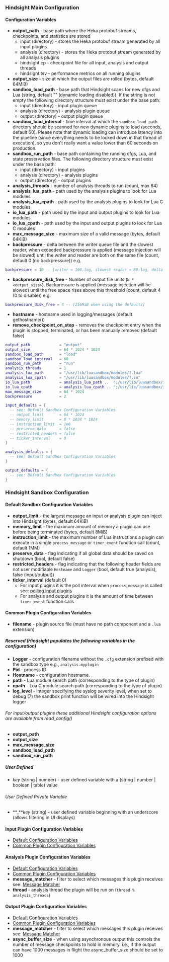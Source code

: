 ### Hindsight Main Configuration

#### Configuration Variables

* **output_path** - base path where the Heka protobuf streams, checkpoints, and statistics are stored
  * input (directory) - stores the Heka protobuf stream generated by all input plugins
  * analysis (directory) - stores the Heka protobuf stream generated by all analysis plugins
  * hindsight.cp - checkpoint file for all input, analysis and output threads
  * hindsight.tsv - performance metrics on all running plugins
* **output_size** - size at which the output files are rolled (bytes, default 64MiB)
* **sandbox_load_path** - base path that Hindsight scans for new cfgs and Lua
  (string, default "" (dynamic loading disabled)).  If the string is not empty the following
  directory structure must exist under the base path:
  * input (directory) - input plugin queue
  * analysis (directory) - analysis plugin queue
  * output (directory) - output plugin queue
* **sandbox_load_interval** - time interval at which the `sandbox_load_path` directory should be scanned for new
dynamic plugins to load (seconds, default 60).
Please note that dynamic loading can introduce latency into the pipeline (since everything needs to be locked down
in that thread of execution), so you don't really want a value lower than 60 seconds on production.
* **sandbox_run_path** - base path containing the running cfgs, Lua, and state preservation files.
  The following directory structure must exist under the base path:
  * input (directory) - input plugins
  * analysis (directory) - analysis plugins
  * output (directory) - output plugins
* **analysis_threads** - number of analysis threads to run (count, max 64)
* **analysis_lua_path** - path used by the analysis plugins to look for Lua modules
* **analysis_lua_cpath** - path used by the analysis plugins to look for Lua C modules
* **io_lua_path** - path used by the input and output plugins to look for Lua modules
* **io_lua_cpath** - path used by the input and output plugins to look for Lua C modules
* **max_message_size** - maximum size of a valid message (bytes, default 64KiB)
* **backpressure** - delta between the writer queue file and the slowest reader, when exceeded
  backpressure is applied  (message injection will be slowed) until the writer and reader
  are both on the same file (count, default 0 (no backpressure)) e.g.
```lua
backpressure = 10 -- [writer = 100.log, slowest reader = 89.log, delta = 11]
```
* **backpressure_disk_free** - Number of output file units (`N * <output_size>`). Backpressure is applied
  (message injection will be slowed) until the free space rises above this threshold
  (count, default 4 (0 to disable)) e.g.
```lua
backpressure_disk_free = 4 -- [256MiB when using the defaults]
```
* **hostname** - hostname used in logging/messages (default gethostname())
* **remove_checkpoint_on_stop** - removes the checkpoint entry when the plugin
  is stopped, terminated, or has been manually removed (default false)

```lua
output_path             = "output"
output_size             = 64 * 1024 * 1024
sandbox_load_path       = "load"
sandbox_load_interval   = 60
sandbox_run_path        = "run"
analysis_threads        = 1
analysis_lua_path       = "/usr/lib/luasandbox/modules/?.lua"
analysis_lua_cpath      = "/usr/lib/luasandbox/modules/?.so"
io_lua_path             = analysis_lua_path ..  ";/usr/lib/luasandbox/io_modules/?.lua"
io_lua_cpath            = analysis_lua_cpath .. ";/usr/lib/luasandbox/io_modules/?.so"
max_message_size        = 64 * 1024
backpressure            = 2

input_defaults = {
  -- see: Default Sandbox Configuration Variables
  -- output_limit       = 64 * 1024
  -- memory_limit       = 8 * 1024 * 1024
  -- instruction_limit  = 1e6
  -- preserve_data      = false
  -- restricted_headers = false
  -- ticker_interval    = 0
}

analysis_defaults = {
  -- see: Default Sandbox Configuration Variables
}

output_defaults = {
  -- see: Default Sandbox Configuration Variables
}
```

### Hindsight Sandbox Configuration

#### Default Sandbox Configuration Variables

* **output_limit** - the largest message an input or analysis plugin can inject into Hindsight (bytes, default 64KiB)
* **memory_limit** - the maximum amount of memory a plugin can use before being terminated (bytes, default 8MiB)
* **instruction_limit** - the maximum number of Lua instructions a plugin can execute in a single `process_message` or
`timer_event` function call (count, default 1MM)
* **preserve_data** - flag indicating if all global data should be saved on shutdown (bool, default false)
* **restricted_headers** - flag indicating that the following header fields are not user modifiable
  `Hostname` and `Logger` (bool, default true (analysis), false (input/output))
* **ticker_interval** (default 0)
  * For input plugins it is the poll interval when `process_message` is called see: [polling input
plugins](https://github.com/mozilla-services/lua_sandbox/blob/master/docs/heka/input.md#polling)
  * For analysis and output plugins it is the amount of time between `timer_event` function calls

#### Common Plugin Configuration Variables

* **filename** - plugin source file (must have no path component and a `.lua` extension)

##### Reserved (Hindsight populates the following variables in the configuration)

* **Logger** - configuration filename without the `.cfg` extension prefixed with the sandbox type e.g., `analysis.myplugin`
* **Pid** - process ID
* **Hostname** - configuration hostname.
* **path** - Lua module search path (corresponding to the type of plugin)
* **cpath** - Lua C module search path (corresponding to the type of plugin)
* **log_level** - Integer specifying the syslog severity level, when set to debug (7)
  the sandbox print function will be wired into the Hindsight logger

###### For input/output plugins these additional Hindsight configuration options are available from read_config()
* **output_path**
* **output_size**
* **max_message_size**
* **sandbox_load_path**
* **sandbox_run_path**

##### User Defined

* *key* (string | number) - user defined variable with a (string | number | boolean | table) value

###### User Defined Private Variable

* **_***key* (string) - user defined variable beginning with an underscore (allows filtering in UI displays)

#### Input Plugin Configuration Variables
* [Default Configuration Variables](#default-sandbox-configuration-variables)
* [Common Plugin Configuration Variables](#common-plugin-configuration-variables)

#### Analysis Plugin Configuration Variables

* [Default Configuration Variables](#default-sandbox-configuration-variables)
* [Common Plugin Configuration Variables](#common-plugin-configuration-variables)
* **message_matcher** - filter to select which messages this plugin receives see: [Message Matcher](https://github.com/mozilla-services/lua_sandbox/blob/master/docs/heka/message_matcher.md)
* **thread** - analysis thread the plugin will be run on (`thread % analysis_threads`)

#### Output Plugin Configuration Variables

* [Default Configuration Variables](#default-sandbox-configuration-variables)
* [Common Plugin Configuration Variables](#common-plugin-configuration-variables)
* **message_matcher** - filter to select which messages this plugin receives see: [Message Matcher](https://github.com/mozilla-services/lua_sandbox/blob/master/docs/heka/message_matcher.md)
* **async_buffer_size** - when using asynchronous output this controls the number of message checkpoints to hold in
memory. i.e., if the output can have 1000 messages in flight the async_buffer_size should be set to 1000
